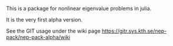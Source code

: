 
This is a package for nonlinear eigenvalue problems in julia.

It is the very first alpha version.

See the GIT usage under the wiki page
https://gitr.sys.kth.se/nep-pack/nep-pack-alpha/wiki

